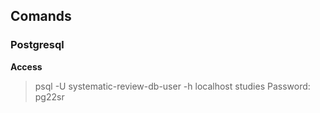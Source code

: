 ## Comands

### Postgresql
**Access**
> psql -U systematic-review-db-user -h localhost studies
> Password: pg22sr